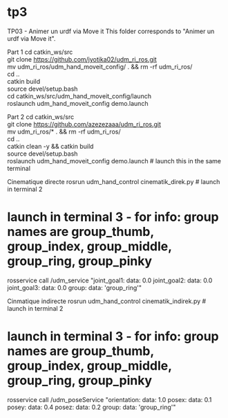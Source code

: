 # tp3
TP03 - Animer un urdf via Move it
This folder corresponds to "Animer un urdf via Move it". 

Part 1
cd catkin_ws/src  
git clone https://github.com/jyotika02/udm_ri_ros.git  
mv udm_ri_ros/udm_hand_moveit_config/ . && rm -rf udm_ri_ros/  
cd ..  
catkin build  
source devel/setup.bash  
cd catkin_ws/src/udm_hand_moveit_config/launch  
roslaunch udm_hand_moveit_config demo.launch

Part 2
cd catkin_ws/src  
git clone https://github.com/azezezaaa/udm_ri_ros.git  
mv udm_ri_ros/* . && rm -rf udm_ri_ros/  
cd ..  
catkin clean -y && catkin build  
source devel/setup.bash  
roslaunch udm_hand_moveit_config demo.launch  # launch this in the same terminal

Cinematique directe
rosrun udm_hand_control cinematik_direk.py  # launch in terminal 2
# launch in terminal 3 - for info: group names are group_thumb, group_index, group_middle, group_ring, group_pinky
rosservice call /udm_service "joint_goal1:
  data: 0.0
joint_goal2:
  data: 0.0
joint_goal3:
  data: 0.0
group:
  data: 'group_ring'"
  
Cinmatique indirecte
rosrun udm_hand_control cinematik_indirek.py  # launch in terminal 2
# launch in terminal 3 - for info: group names are group_thumb, group_index, group_middle, group_ring, group_pinky
rosservice call /udm_poseService "orientation:
  data: 1.0
posex:
  data: 0.1
posey:
  data: 0.4
posez:
  data: 0.2
group:
  data: 'group_ring'"
